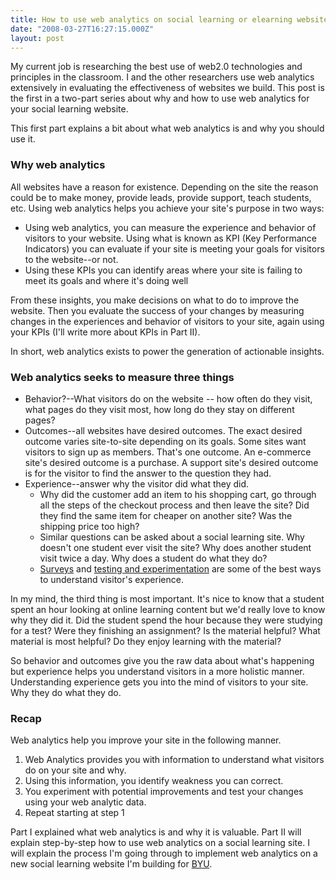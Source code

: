 ```yaml
---
title: How to use web analytics on social learning or elearning websites
date: "2008-03-27T16:27:15.000Z"
layout: post
---
```


My current job is researching the best use of web2.0 technologies and principles in the classroom. I and the other researchers use web analytics extensively in evaluating the effectiveness of websites we build. This post is the first in a two-part series about why and how to use web analytics for your social learning website.

This first part explains a bit about what web analytics is and why you should use it.

### Why web analytics

All websites have a reason for existence. Depending on the site the reason could be to make money, provide leads, provide support, teach students, etc. Using web analytics helps you achieve your site's purpose in two ways:

* Using web analytics, you can measure the experience and behavior of visitors to your website. Using what is known as KPI (Key Performance Indicators) you can evaluate if your site is meeting your goals for visitors to the website--or not.
* Using these KPIs you can identify areas where your site is failing to meet its goals and where it's doing well

From these insights, you make decisions on what to do to improve the website. Then you evaluate the success of your changes by measuring changes in the experiences and behavior of visitors to your site, again using your KPIs (I'll write more about KPIs in Part II).

In short, web analytics exists to power the generation of actionable insights.

### Web analytics seeks to measure three things

* Behavior?--What visitors do on the website -- how often do they visit, what pages do they visit most, how long do they stay on different pages?
* Outcomes--all websites have desired outcomes. The exact desired outcome varies site-to-site depending on its goals. Some sites want visitors to sign up as members. That's one outcome. An e-commerce site's desired outcome is a purchase. A support site's desired outcome is for the visitor to find the answer to the question they had.
* Experience--answer why the visitor did what they did.
  * Why did the customer add an item to his shopping cart, go through all the steps of the checkout process and then leave the site? Did they find the same item for cheaper on another site? Was the shipping price too high?
  * Similar questions can be asked about a social learning site. Why doesn't one student ever visit the site? Why does another student visit twice a day. Why does a student do what they do?
  * [Surveys][0] and [testing and experimentation][1] are some of the best ways to understand visitor's experience.

In my mind, the third thing is most important. It's nice to know that a student spent an hour looking at online learning content but we'd really love to know why they did it. Did the student spend the hour because they were studying for a test? Were they finishing an assignment? Is the material helpful? What material is most helpful? Do they enjoy learning with the material?

So behavior and outcomes give you the raw data about what's happening but experience helps you understand visitors in a more holistic manner. Understanding experience gets you into the mind of visitors to your site. Why they do what they do.

### Recap

Web analytics help you improve your site in the following manner.

1. Web Analytics provides you with information to understand what visitors do on your site and why.
2. Using this information, you identify weakness you can correct.
3. You experiment with potential improvements and test your changes using your web analytic data.
4. Repeat starting at step 1

Part I explained what web analytics is and why it is valuable. Part II will explain step-by-step how to use web analytics on a social learning site. I will explain the process I'm going through to implement web analytics on a new social learning website I'm building for [BYU][2].


[0]: http://www.kaushik.net/avinash/2006/05/got-surveys-recommendations-from-the-trenches.html
[1]: http://www.kaushik.net/avinash/2006/05/experimentation-and-testing-a-primer.html
[2]: http://byu.edu
